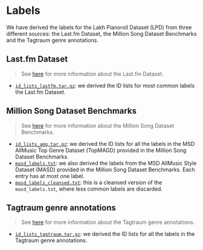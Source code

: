 # Labels

We have derived the labels for the Lakh Pianoroll Dataset (LPD) from three
different sources: the Last&#46;fm Dataset, the Million Song Dataset Benchmarks and
the Tagtraum genre annotations.

## Last&#46;fm Dataset

> See [here](https://labrosa.ee.columbia.edu/millionsong/lastfm) for more
information about the Last&#46;fm Dataset.

- [`id_lists_lastfm.tar.gz`](https://drive.google.com/uc?id=1mkmQjOifUHISszMsVTDHNuxd7H8Fo5Cs&export=download):
  we derived the ID lists for most common labels the Last&#46;fm Dataset.

## Million Song Dataset Benchmarks

> See [here](http://www.ifs.tuwien.ac.at/mir/msd/) for more information about
the Million Song Dataset Benchmarks.

- [`id_lists_amg.tar.gz`](https://drive.google.com/uc?id=1Rv1uAAkcebzYnmYdZYeaBkdK6Q2YtF7c&export=download):
  we derived the ID lists for all the labels in the MSD AllMusic Top Genre
  Dataset (TopMAGD) provided in the Million Song Dataset Benchmarks.
- [`masd_labels.txt`](https://drive.google.com/uc?id=1OqcBgW_4x6FRF5qjvWXCknBbdhM6Tk1D&export=download):
  we also derived the labels from the MSD AllMusic Style Dataset (MASD) provided
  in the Million Song Dataset Benchmarks. Each entry has at most one label.
- [`masd_labels_cleansed.txt`](https://drive.google.com/uc?id=1mPcUpfCTjdbZ-m5Va9Z7jaUhXC3wMr3G&export=download):
  this is a cleansed version of the `masd_labels.txt`, where less common labels
  are discarded.

## Tagtraum genre annotations

> See [here](http://www.tagtraum.com/msd_genre_datasets.html) for more
information about the Tagtraum genre annotations.

- [`id_lists_tagtraum.tar.gz`](https://drive.google.com/uc?id=1Gjb4OFnbQ8CFnhrtJvjNneOQqBh9XhAq&export=download):
  we derived the ID lists for all the labels in the Tagtraum genre annotations.
